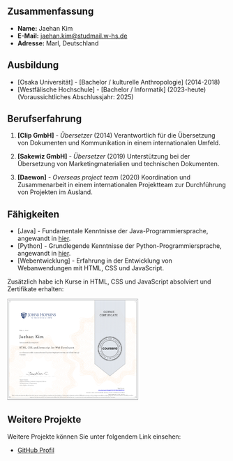 
## Zusammenfassung

- **Name:** Jaehan Kim
- **E-Mail:** jaehan.kim@studmail.w-hs.de
- **Adresse:** Marl, Deutschland

## Ausbildung

- [Osaka Universität] - [Bachelor / kulturelle Anthropologie] (2014-2018)
- [Westfälische Hochschule] - [Bachelor / Informatik] (2023-heute) (Voraussichtliches Abschlussjahr: 2025)
  
## Berufserfahrung

1. **[Clip GmbH]** - *Übersetzer* (2014)
   Verantwortlich für die Übersetzung von Dokumenten und Kommunikation in einem internationalen Umfeld.
   
3. **[Sakewiz GmbH]** - *Übersetzer* (2019)
   Unterstützung bei der Übersetzung von Marketingmaterialien und technischen Dokumenten.

5. **[Daewon]** - *Overseas project team* (2020)
   Koordination und Zusammenarbeit in einem internationalen Projektteam zur Durchführung von Projekten im Ausland.

## Fähigkeiten

- [Java] - Fundamentale Kenntnisse der Java-Programmiersprache, angewandt in [hier](https://github.com/jayIsThere/TimeWeatherWidget).
- [Python] - Grundlegende Kenntnisse der Python-Programmiersprache, angewandt in [hier](https://github.com/jayIsThere/password_manager).
- [Webentwicklung] - Erfahrung in der Entwicklung von Webanwendungen mit HTML, CSS und JavaScript.

Zusätzlich habe ich Kurse in HTML, CSS und JavaScript absolviert und Zertifikate erhalten:

<img src="/assets/screenshot_html_css_javascript.png" alt="HTML Kurszertifikat" width="300" height="auto">

## Weitere Projekte

Weitere Projekte können Sie unter folgendem Link einsehen:

- [GitHub Profil](https://github.com/jayIsThere)
